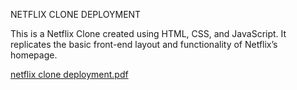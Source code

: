 NETFLIX CLONE DEPLOYMENT

  This is a Netflix Clone created using HTML, CSS, and JavaScript. It replicates the basic front-end layout and functionality of Netflix’s homepage.
  
  
[netflix clone deployment.pdf](https://github.com/user-attachments/files/20638597/netflix.clone.deployment.pdf)
